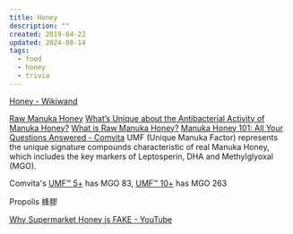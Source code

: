 ```yaml
---
title: Honey
description: ""
created: 2019-04-22
updated: 2024-08-14
tags:
  - food
  - honey
  - trivia
---
```


[Honey - Wikiwand](http://omni.wikiwand.com/en/Honey)

[Raw Manuka Honey](https://rawmanukahoney.co.uk/)
[What’s Unique about the Antibacterial Activity of Manuka Honey?](https://rawmanukahoney.co.uk/manuka-honey/unique-antibacterial-activity-manuka-honey)
[What is Raw Manuka Honey?](https://rawmanukahoney.co.uk/raw-manuka-honey/what-is-raw-manuka-honey)
[Manuka Honey 101: All Your Questions Answered - Comvita](https://www.comvita.com/blog-article/manuka-honey-101/W5400009)
UMF (Unique Manuka Factor) represents the unique signature compounds characteristic of real Manuka Honey, which includes the key markers of Leptosperin, DHA and Methylglyoxal (MGO).

Comvita's [UMF™ 5+](https://www.comvita.com/product/umf%E2%84%A2-5-manuka-honey-17.6oz/H1472) has MGO 83, [UMF™ 10+](https://www.comvita.com/product/umf%E2%84%A2-10-manuka-honey-17.6oz/H1473) has MGO 263

Propolis 蜂膠

[Why Supermarket Honey is FAKE - YouTube](https://www.youtube.com/watch?v=lxXoG1ih1Pk)
